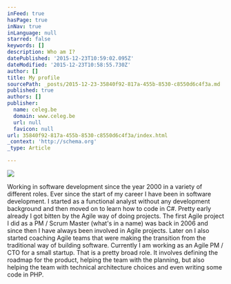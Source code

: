 ```yaml
---
inFeed: true
hasPage: true
inNav: true
inLanguage: null
starred: false
keywords: []
description: Who am I?
datePublished: '2015-12-23T10:59:02.095Z'
dateModified: '2015-12-23T10:58:55.730Z'
author: []
title: My profile
sourcePath: _posts/2015-12-23-35840f92-817a-455b-8530-c8550d6c4f3a.md
published: true
authors: []
publisher:
  name: celeg.be
  domain: www.celeg.be
  url: null
  favicon: null
url: 35840f92-817a-455b-8530-c8550d6c4f3a/index.html
_context: 'http://schema.org'
_type: Article

---
```

![](http://www.celeg.be/images/bart_profile.jpg)

Working in software development since the year 2000 in a variety of different roles. Ever since the start of my career I have been in software development. I started as a functional analyst without any development background and then moved on to learn how to code in C\#. Pretty early already I got bitten by the Agile way of doing projects. The first Agile project I did as a PM / Scrum Master (what's in a name) was back in 2006 and since then I have always been involved in Agile projects. Later on I also started coaching Agile teams that were making the transition from the traditional way of building software. Currently I am working as an Agile PM / CTO for a small startup. That is a pretty broad role. It involves defining the roadmap for the product, helping the team with the planning, but also helping the team with technical architecture choices and even writing some code in PHP.